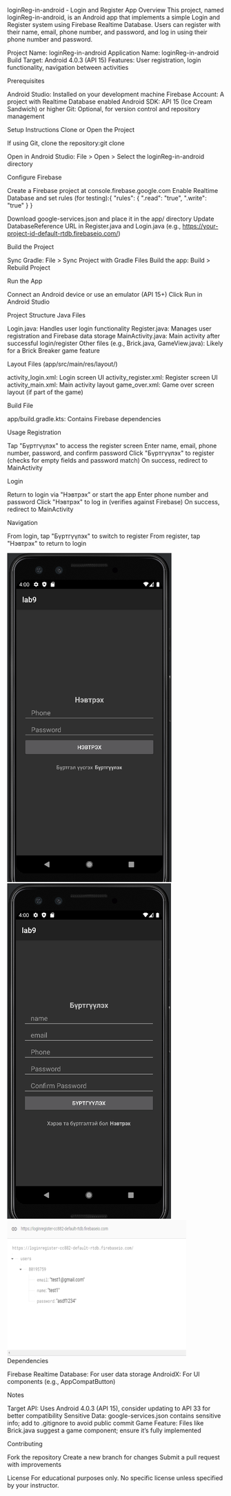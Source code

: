 loginReg-in-android - Login and Register App
Overview
This project, named loginReg-in-android, is an Android app that implements a simple Login and Register system using Firebase Realtime Database. Users can register with their name, email, phone number, and password, and log in using their phone number and password.

Project Name: loginReg-in-android
Application Name: loginReg-in-android
Build Target: Android 4.0.3 (API 15)
Features: User registration, login functionality, navigation between activities

Prerequisites

Android Studio: Installed on your development machine
Firebase Account: A project with Realtime Database enabled
Android SDK: API 15 (Ice Cream Sandwich) or higher
Git: Optional, for version control and repository management

Setup Instructions
Clone or Open the Project

If using Git, clone the repository:git clone <repository-url>


Open in Android Studio: File > Open > Select the loginReg-in-android directory

Configure Firebase

Create a Firebase project at console.firebase.google.com
Enable Realtime Database and set rules (for testing):{
  "rules": {
    ".read": "true",
    ".write": "true"
  }
}


Download google-services.json and place it in the app/ directory
Update DatabaseReference URL in Register.java and Login.java (e.g., https://your-project-id-default-rtdb.firebaseio.com/)

Build the Project

Sync Gradle: File > Sync Project with Gradle Files
Build the app: Build > Rebuild Project

Run the App

Connect an Android device or use an emulator (API 15+)
Click Run in Android Studio

Project Structure
Java Files

Login.java: Handles user login functionality
Register.java: Manages user registration and Firebase data storage
MainActivity.java: Main activity after successful login/register
Other files (e.g., Brick.java, GameView.java): Likely for a Brick Breaker game feature

Layout Files (app/src/main/res/layout/)

activity_login.xml: Login screen UI
activity_register.xml: Register screen UI
activity_main.xml: Main activity layout
game_over.xml: Game over screen layout (if part of the game)

Build File

app/build.gradle.kts: Contains Firebase dependencies

Usage
Registration

Tap "Бүртгүүлэх" to access the register screen
Enter name, email, phone number, password, and confirm password
Click "Бүртгүүлэх" to register (checks for empty fields and password match)
On success, redirect to MainActivity

Login

Return to login via "Нэвтрэх" or start the app
Enter phone number and password
Click "Нэвтрэх" to log in (verifies against Firebase)
On success, redirect to MainActivity

Navigation

From login, tap "Бүртгүүлэх" to switch to register
From register, tap "Нэвтрэх" to return to login

![](log.PNG)
![](reg.PNG)
![](fireb.PNG)
Dependencies

Firebase Realtime Database: For user data storage
AndroidX: For UI components (e.g., AppCompatButton)

Notes

Target API: Uses Android 4.0.3 (API 15), consider updating to API 33 for better compatibility
Sensitive Data: google-services.json contains sensitive info; add to .gitignore to avoid public commit
Game Feature: Files like Brick.java suggest a game component; ensure it’s fully implemented

Contributing

Fork the repository
Create a new branch for changes
Submit a pull request with improvements

License
For educational purposes only. No specific license unless specified by your instructor.
